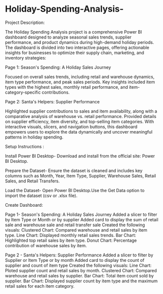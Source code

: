 # Holiday-Spending-Analysis- 

Project Description:

The Holiday Spending Analysis project is a comprehensive Power BI dashboard designed to analyze seasonal sales trends, supplier performance, and product dynamics during high-demand holiday periods. The dashboard is divided into two interactive pages, offering actionable insights for businesses to optimize their supply chain, marketing, and inventory strategies:

Page 1: Season's Spending: A Holiday Sales Journey

Focused on overall sales trends, including retail and warehouse dynamics, item type performance, and peak sales periods.
Key insights included item types with the highest sales, monthly retail performance, and item-category-specific contributions.

Page 2: Santa's Helpers: Supplier Performance

Highlighted supplier contributions to sales and item availability, along with a comparative analysis of warehouse vs. retail performance.
Provided details on supplier efficiency, item diversity, and top-selling item categories.
With interactive visuals, slicers, and navigation buttons, this dashboard empowers users to explore the data dynamically and uncover meaningful patterns in holiday spending. 


Setup Instructions :

Install Power BI Desktop- Download and install from the official site: Power BI Desktop.

Prepare the Dataset- Ensure the dataset is cleaned and includes key columns such as Month, Year, Item Type, Supplier, Warehouse Sales, Retail Sales, and Retail Transfers.

Load the Dataset- Open Power BI Desktop.Use the Get Data option to import the dataset (csv or .xlsx file).

Create Dashboard:

Page 1- Season's Spending: A Holiday Sales Journey
Added a slicer to filter by Item Type or Month or by supplier 
Added card to display the sum of retail sale and warehouse sale and retail transfer sale 
Created the following visuals:
Clustered Chart: Compared warehouse and retail sales by item type.
Line Chart: Displayed monthly retail sales trends.
Bar Chart: Highlighted top retail sales by item type.
Donut Chart: Percentage contribution of warehouse sales by item.

Page 2 - Santa's Helpers: Supplier Performance
Added a slicer to filter by Supplier or Item Type or by month 
Added card to display the count of supplier and count of item type 
Created the following visuals:
Line Chart: Ploted supplier count and retail sales by month.
Clustered Chart: Compared warehouse and retail sales by supplier.
Bar Chart: Total item count sold by supplier.
Bar Chart: Displayed supplier count by item type and the maximum retail sales for each item category.
